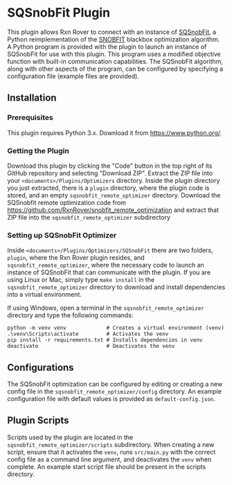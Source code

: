 # SQSnobFit Plugin

This plugin allows Rxn Rover to connect with an instance of 
[SQSnobFit](https://pypi.org/project/SQSnobFit/), a Python reimplementation of the 
[SNOBFIT](https://www.mat.univie.ac.at/~neum/software/snobfit/) blackbox 
optimization algorithm. A Python program is provided with the plugin to launch 
an instance of SQSnobFit for use with this plugin. This program uses a 
modified objective function with built-in communication capabilities. The 
SQSnobFit algorithm, along with other aspects of the program, can be 
configured by specifying a configuration file (example files are provided).

## Installation

### Prerequisites

This plugin requires Python 3.x. Download it from https://www.python.org/.

### Getting the Plugin

Download this plugin by clicking the "Code" button in the top right of its 
GitHub repository and selecting "Download ZIP". Extract the ZIP file into your 
`<documents>/Plugins/Optimizers` directory. Inside the plugin directory you 
just extracted, there is a `plugin` directory, where the plugin code is stored,
and an empty `sqsnobfit_remote_optimizer` directory. Download the SQSnobfit 
remote optimization code from
https://github.com/RxnRover/snobfit_remote_optimization and extract that ZIP
file into the `sqsnobfit_remote_optimizer` subdirectory

### Setting up SQSnobFit Optimizer

Inside `<documents>/Plugins/Optimizers/SQSnobFit` there are two folders, 
`plugin`, where the Rxn Rover plugin resides, and 
`sqsnobfit_remote_optimizer`, where the necessary code to launch an 
instance of SQSnobFit that can communicate with the plugin. If you are using
Linux or Mac, simply type `make install` in the `sqsnobfit_remote_optimizer`
directory to download and install dependencies into a virtual environment.

If using Windows, open a terminal in the `sqsnobfit_remote_optimizer` 
directory and type the following commands:

```batch
python -m venv venv             # Creates a virtual environment (venv)
.\venv\Scripts\activate         # Activates the venv
pip install -r requirements.txt # Installs dependencies in venv
deactivate                      # Deactivates the venv
```

## Configurations

The SQSnobFit optimization can be configured by editing or creating a new 
config file in the `sqsnobfit_remote_optimizer/config` directory. An example
configuration file with default values is provided as `default-config.json`.

## Plugin Scripts

Scripts used by the plugin are located in the 
`sqsnobfit_remote_optimizer/scripts` subdirectory. When creating a new script,
ensure that it activates the `venv`, runs `src/main.py` with the correct 
config file as a command line argument, and deactivates the `venv` when 
complete. An example start script file should be present in the scripts 
directory.
